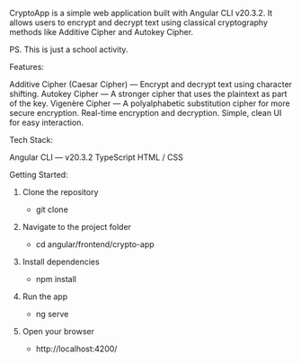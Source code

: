 CryptoApp is a simple web application built with Angular CLI
 v20.3.2.
It allows users to encrypt and decrypt text using classical cryptography methods like Additive Cipher and Autokey Cipher.

PS. This is just a school activity.

Features:

Additive Cipher (Caesar Cipher) — Encrypt and decrypt text using character shifting.
Autokey Cipher — A stronger cipher that uses the plaintext as part of the key.
Vigenère Cipher — A polyalphabetic substitution cipher for more secure encryption.
Real-time encryption and decryption.
Simple, clean UI for easy interaction.

Tech Stack:

Angular CLI
 — v20.3.2
TypeScript
HTML / CSS

Getting Started:

1. Clone the repository
    - git clone <repo-url>

2. Navigate to the project folder
    - cd angular/frontend/crypto-app
      
4. Install dependencies
     - npm install
    
5. Run the app
    - ng serve

5. Open your browser
    - http://localhost:4200/


